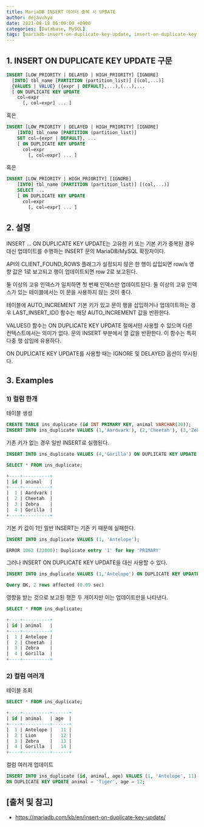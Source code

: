 ```yaml
---
title: MariaDB INSERT 데이터 중복 시 UPDATE
author: dejavuhyo
date: 2021-08-18 06:00:00 +0900
categories: [Database, MySQL]
tags: [mariadb-insert-on-duplicate-key-update, insert-on-duplicate-key-update, mariadb-insert-update, insert-update, mariadb-insert-데이터-중복-update, insert-데이터-중복-update]
---
```


## 1. INSERT ON DUPLICATE KEY UPDATE 구문

```sql
INSERT [LOW_PRIORITY | DELAYED | HIGH_PRIORITY] [IGNORE]
  [INTO] tbl_name [PARTITION (partition_list)] [(col,...)]
  {VALUES | VALUE} ({expr | DEFAULT},...),(...),...
  [ ON DUPLICATE KEY UPDATE
    col=expr
      [, col=expr] ... ]
```

혹은

```sql
INSERT [LOW_PRIORITY | DELAYED | HIGH_PRIORITY] [IGNORE]
    [INTO] tbl_name [PARTITION (partition_list)]
    SET col={expr | DEFAULT}, ...
    [ ON DUPLICATE KEY UPDATE
      col=expr
        [, col=expr] ... ]
```

혹은

```sql
INSERT [LOW_PRIORITY | HIGH_PRIORITY] [IGNORE]
    [INTO] tbl_name [PARTITION (partition_list)] [(col,...)]
    SELECT ...
    [ ON DUPLICATE KEY UPDATE
      col=expr
        [, col=expr] ... ]
```

## 2. 설명
INSERT ... ON DUPLICATE KEY UPDATE는 고유한 키 또는 기본 키가 중복된 경우 대신 업데이트를 수행하는 INSERT 문의 MariaDB/MySQL 확장자이다.

API의 CLIENT_FOUND_ROWS 플래그가 설정되지 않은 한 행이 삽입되면 row/s 영향 값은 1로 보고되고 행이 업데이트되면 row 2로 보고된다.

둘 이상의 고유 인덱스가 일치하면 첫 번째 인덱스만 업데이트된다. 둘 이상의 고유 인덱스가 있는 테이블에서는 이 문을 사용하지 않는 것이 좋다.

테이블에 AUTO_INCREMENT 기본 키가 있고 문이 행을 삽입하거나 업데이트하는 경우 LAST_INSERT_ID() 함수는 해당 AUTO_INCREMENT 값을 반환한다.

VALUES() 함수는 ON DUPLICATE KEY UPDATE 절에서만 사용할 수 있으며 다른 컨텍스트에서는 의미가 없다. 문의 INSERT 부분에서 열 값을 반환한다. 이 함수는 특히 다중 행 삽입에 유용하다.

ON DUPLICATE KEY UPDATE를 사용할 때는 IGNORE 및 DELAYED 옵션이 무시된다.

## 3. Examples

### 1) 컬럼 한개

테이블 생성

```sql
CREATE TABLE ins_duplicate (id INT PRIMARY KEY, animal VARCHAR(30));
INSERT INTO ins_duplicate VALUES (1,'Aardvark'), (2,'Cheetah'), (3,'Zebra');
```

기존 키가 없는 경우 일반 INSERT로 실행된다.

```sql
INSERT INTO ins_duplicate VALUES (4,'Gorilla') ON DUPLICATE KEY UPDATE animal='Gorilla';
```

```sql
SELECT * FROM ins_duplicate;

+----+----------+
| id | animal   |
+----+----------+
|  1 | Aardvark |
|  2 | Cheetah  |
|  3 | Zebra    |
|  4 | Gorilla  |
+----+----------+
```

기본 키 값이 1인 일반 INSERT는 기존 키 때문에 실패한다.

```sql
INSERT INTO ins_duplicate VALUES (1, 'Antelope');

ERROR 1062 (23000): Duplicate entry '1' for key 'PRIMARY'
```

그러나 INSERT ON DUPLICATE KEY UPDATE을 대신 사용할 수 있다.

```sql
INSERT INTO ins_duplicate VALUES (1,'Antelope') ON DUPLICATE KEY UPDATE animal='Antelope';

Query OK, 2 rows affected (0.09 sec)
```

영향을 받는 것으로 보고된 행은 두 개이지만 이는 업데이트만을 나타낸다.

```sql
SELECT * FROM ins_duplicate;

+----+----------+
| id | animal   |
+----+----------+
|  1 | Antelope |
|  2 | Cheetah  |
|  3 | Zebra    |
|  4 | Gorilla  |
+----+----------+
```

### 2) 컬럼 여러개

테이블 조회

```sql
SELECT * FROM ins_duplicate;

+----+----------+------+
| id | animal   | age  |
+----+----------+------+
|  1 | Antelope |   11 |
|  2 | Lion     |   12 |
|  3 | Zebra    |   13 |
|  4 | Gorilla  |   14 |
+----+----------+------+
```

컬럼 여러개 업데이트

```sql
INSERT INTO ins_duplicate (id, animal, age) VALUES (1, 'Antelope', 11)
ON DUPLICATE KEY UPDATE animal = 'Tiger', age = 12;
```

## [출처 및 참고]
* <https://mariadb.com/kb/en/insert-on-duplicate-key-update/>
